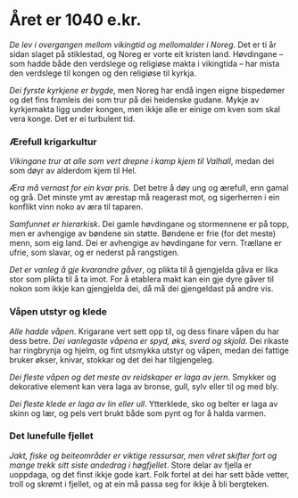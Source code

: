 # Året er 1040 e.kr.

_De lev i overgangen mellom vikingtid og mellomalder i Noreg_. Det er ti år sidan slaget på stiklestad, og Noreg er vorte eit kristen land. Høvdingane – som hadde både den verdslege og religiøse makta i vikingtida – har mista den verdslege til kongen og den religiøse til kyrkja.

_Dei fyrste kyrkjene er bygde_, men Noreg har endå ingen eigne bispedømer og det fins framleis dei som trur på dei heidenske gudane. Mykje av kyrkjemakta ligg under kongen, men ikkje alle er einige om kven som skal vera konge. Det er ei turbulent tid.


### Ærefull krigarkultur

_Vikingane trur at alle som vert drepne i kamp kjem til Valhall_, medan dei som døyr av alderdom kjem til Hel. 

_Æra må vernast for ein kvar pris._ Det betre å døy ung og ærefull, enn gamal og grå. Det minste ymt av ærestap må reagerast mot, og sigerherren i ein konflikt vinn noko av æra til taparen.

_Samfunnet er hierarkisk_. Dei gamle høvdingane og stormennene er på topp, men er avhengige av bøndene sin støtte. Bøndene er frie (for det meste) menn, som eig land. Dei er avhengige av høvdingane for vern. Trællane er ufrie, som slavar, og er nederst på rangstigen.

_Det er vanleg å gje kvarandre gåver_, og plikta til å gjengjelda gåva er lika stor som plikta til å ta imot. For å etablera makt kan ein gje dyre gåver til nokon som ikkje kan gjengjelda dei, då må dei gjengeldast på andre vis.

### Våpen utstyr og klede  

_Alle hadde våpen_. Krigarane vert sett opp til, og dess finare våpen du har dess betre. _Dei vanlegaste våpena er spyd, øks, sverd og skjold_. Dei rikaste har ringbrynja og hjelm, og fint utsmykka utstyr og våpen, medan dei fattige bruker økser, knivar, stokkar og det dei har tilgjengeleg.

_Dei fleste våpen og det meste av reidskaper er laga av jern_. Smykker og dekorative element kan vera laga av bronse, gull, sylv eller til og med bly.

_Dei fleste klede er laga av lin eller ull_. Ytterklede, sko og belter er laga av skinn og lær, og pels vert brukt både som pynt og for å halda varmen. 

### Det lunefulle fjellet

_Jakt, fiske og beiteområder er viktige ressursar, men vêret skifter fort og mange trekk sitt siste andedrag i høgfjellet_. Store delar av fjella er uoppdaga, og det finst ikkje gode kart.
Folk fortel at dei har sett både vetter, troll og skrømt i fjellet, og at ein må passa seg for ikkje å bli bergteken.




